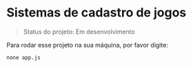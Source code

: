 # Sistemas de cadastro de jogos

> Status do projeto: Em desenvolvimento

Para rodar esse projeto na sua máquina, por favor digite:

```
none app.js
```
